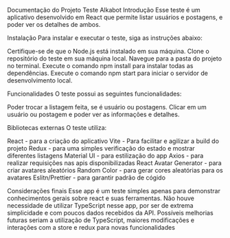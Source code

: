 Documentação do Projeto Teste Alkabot
Introdução
Esse teste é um aplicativo desenvolvido em React que permite listar usuários e postagens, e poder ver os detalhes de ambos.

Instalação
Para instalar e executar o teste, siga as instruções abaixo:

Certifique-se de que o Node.js está instalado em sua máquina.
Clone o repositório do teste em sua máquina local.
Navegue para a pasta do projeto no terminal.
Execute o comando npm install para instalar todas as dependências.
Execute o comando npm start para iniciar o servidor de desenvolvimento local.

Funcionalidades
O teste possui as seguintes funcionalidades:

Poder trocar a listagem feita, se é usuário ou postagens.
Clicar em um usuário ou postagem e poder ver as informações e detalhes.

Bibliotecas externas
O teste utiliza:

React - para a criação do aplicativo
Vite - Para facilitar e agilizar a build do projeto
Redux - para uma simples verificação do estado e mostrar diferentes listagens
Material UI - para estilização do app
Axios - para realizar requisições nas apis disponibilizadas
React Avatar Generator - para criar avatares aleatórios
Random Color - para gerar cores aleatórias para os avatares
Eslitn/Prettier - para garantir padrão de cógido


Considerações finais
Esse app é um teste simples apenas para demonstrar conhecimentos gerais sobre react e suas ferramentas.
Não houve necessidade de utilizar TypeScript nesse app, por ser de extrema simplicidade e com poucos dados recebidos da API.
Possíveis melhorias futuras seriam a utilização de TypeScript, maiores modificações e interações com a store e redux para novas funcionalidades